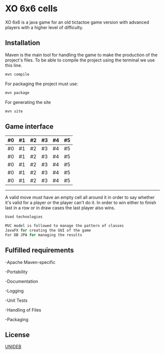 # XO 6x6 cells

XO 6x6 is a java game for an old tictactoe game version with advanced players with a higher level of difficulty.

## Installation

Maven is the main tool for handling the game to make the production of the project's files.
To be able to compile the project using the terminal we use this line.
```bash
mvn compile
```
For packaging the project must use:
```bash
mvn package
```
For generating the site
```bash
mvn site
```

## Game interface
#0  | #1 | #2 | #3 | #4 | #5
--- | --- | --- | --- |--- |---             
#0  | #1 | #2 | #3 | #4 | #5
#0  | #1 | #2 | #3 | #4 | #5
#0  | #1 | #2 | #3 | #4 | #5
#0  | #1 | #2 | #3 | #4 | #5
#0  | #1 | #2 | #3 | #4 | #5


______________________________________

A valid move must have an empty cell all around it in order to say whether it's valid for a player or the player can't do it. In order to win either to finish last in a row or in draw cases the last player also wins.


```Java
Used technologies

MVC model is followed to manage the pattern of classes
JavaFX for creating the GUI of the game
For DB JPA for managing the results 

```

## Fulfilled requirements
-Apache Maven-specific

-Portability

-Documentation

-Logging

-Unit Tests

-Handling of Files

-Packaging

## License
[UNIDEB](https://unideb.hu)